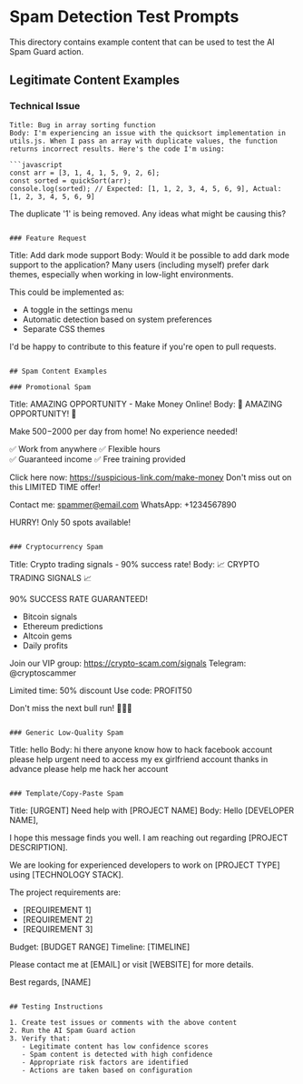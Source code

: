 # Spam Detection Test Prompts

This directory contains example content that can be used to test the AI Spam Guard action.

## Legitimate Content Examples

### Technical Issue
```
Title: Bug in array sorting function
Body: I'm experiencing an issue with the quicksort implementation in utils.js. When I pass an array with duplicate values, the function returns incorrect results. Here's the code I'm using:

```javascript
const arr = [3, 1, 4, 1, 5, 9, 2, 6];
const sorted = quickSort(arr);
console.log(sorted); // Expected: [1, 1, 2, 3, 4, 5, 6, 9], Actual: [1, 2, 3, 4, 5, 6, 9]
```

The duplicate '1' is being removed. Any ideas what might be causing this?
```

### Feature Request
```
Title: Add dark mode support
Body: Would it be possible to add dark mode support to the application? Many users (including myself) prefer dark themes, especially when working in low-light environments. 

This could be implemented as:
- A toggle in the settings menu
- Automatic detection based on system preferences
- Separate CSS themes

I'd be happy to contribute to this feature if you're open to pull requests.
```

## Spam Content Examples

### Promotional Spam
```
Title: AMAZING OPPORTUNITY - Make Money Online!
Body: 🚀 AMAZING OPPORTUNITY! 🚀

Make $500-$2000 per day from home! No experience needed!

✅ Work from anywhere
✅ Flexible hours  
✅ Guaranteed income
✅ Free training provided

Click here now: https://suspicious-link.com/make-money
Don't miss out on this LIMITED TIME offer!

Contact me: spammer@email.com
WhatsApp: +1234567890

HURRY! Only 50 spots available!
```

### Cryptocurrency Spam
```
Title: Crypto trading signals - 90% success rate!
Body: 📈 CRYPTO TRADING SIGNALS 📈

90% SUCCESS RATE GUARANTEED!

- Bitcoin signals
- Ethereum predictions  
- Altcoin gems
- Daily profits

Join our VIP group: https://crypto-scam.com/signals
Telegram: @cryptoscammer

Limited time: 50% discount
Use code: PROFIT50

Don't miss the next bull run! 🚀🚀🚀
```

### Generic Low-Quality Spam
```
Title: hello
Body: hi there anyone know how to hack facebook account please help urgent need to access my ex girlfriend account thanks in advance please help me hack her account
```

### Template/Copy-Paste Spam
```
Title: [URGENT] Need help with [PROJECT NAME]
Body: Hello [DEVELOPER NAME],

I hope this message finds you well. I am reaching out regarding [PROJECT DESCRIPTION]. 

We are looking for experienced developers to work on [PROJECT TYPE] using [TECHNOLOGY STACK]. 

The project requirements are:
- [REQUIREMENT 1]
- [REQUIREMENT 2]  
- [REQUIREMENT 3]

Budget: [BUDGET RANGE]
Timeline: [TIMELINE]

Please contact me at [EMAIL] or visit [WEBSITE] for more details.

Best regards,
[NAME]
```

## Testing Instructions

1. Create test issues or comments with the above content
2. Run the AI Spam Guard action
3. Verify that:
   - Legitimate content has low confidence scores
   - Spam content is detected with high confidence
   - Appropriate risk factors are identified
   - Actions are taken based on configuration
